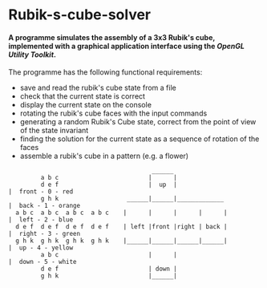 # Rubik-s-cube-solver

#### A programme simulates the assembly of a 3x3 Rubik's cube, implemented with a graphical application interface using the *OpenGL Utility Toolkit*.

The programme has the following functional requirements:
* save and read the rubik's cube state from a file
* check that the current state is correct
* display the current state on the console
* rotating the rubik's cube faces with the input commands
* generating a random Rubik's Cube state, correct from the point of view of the state invariant
* finding the solution for the current state as a sequence of rotation of the faces
* assemble a rubik's cube in a pattern (e.g. a flower)

```
                                        ______
         a b c                         |      |
         d e f                         |  up  |                        |  front - 0 - red
         g h k                   ______|______|_____________           |  back - 1 - orange
  a b c  a b c  a b c  a b c    |      |      |      |      |          |  left - 2 - blue
  d e f  d e f  d e f  d e f    | left |front |right | back |          |  right - 3 - green
  g h k  g h k  g h k  g h k    |______|______|______|______|          |  up - 4 - yellow
         a b c                         |      |                        |  down - 5 - white
         d e f                         | down |
         g h k                         |______|
```

